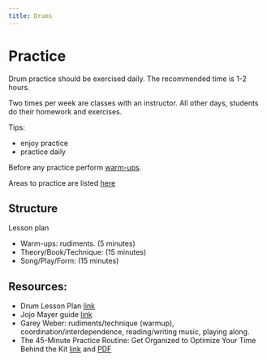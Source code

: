 ```yaml
---
title: Drums
---
```

# Practice

Drum practice should be exercised daily. The recommended time is 1-2 hours.

Two times per week are classes with an instructor. All other days, students do their homework and exercises.

Tips:
* enjoy practice
* practice daily

Before any practice perform [warm-ups](warmup.md).

Areas to practice are listed [here](practice-elements.md)

## Structure

Lesson plan

* Warm-ups: rudiments. (5 minutes)
* Theory/Book/Technique: (15 minutes)
* Song/Play/Form: (15 minutes)

## Resources:

- Drum Lesson Plan [link](http://drumlearner.com/drum-lesson-plan-teachers.php)
- Jojo Mayer guide [link](http://docslide.net/documents/mayer-secret-weapons-tip-guide.html)
- Garey Weber: rudiments/technique (warmup), coordination/interdependence, reading/writing music, playing along.
- The 45-Minute Practice Routine: Get Organized to Optimize Your Time Behind the Kit [link](https://www.moderndrummer.com/2013/12/video-45-minute-practice-routine-get-organized-optimize-time-behind-kit-january-2014-issue/) and [PDF](https://www.moderndrummer.com/wp-content/uploads/45-Minute-Practice-Routine.pdf)
